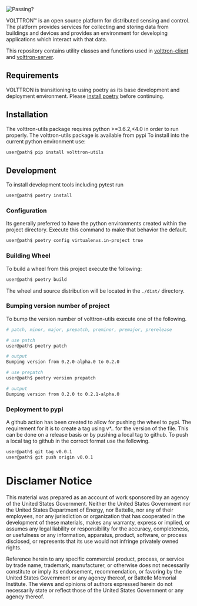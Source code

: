 ![Passing?](https://github.com/VOLTTRON/volttron-utils/actions/workflows/run-tests.yml/badge.svg)

VOLTTRON™ is an open source platform for distributed sensing and control. The platform provides services for collecting and storing data from buildings and devices and provides an environment for developing applications which interact with that data.

This repository contains utility classes and functions used in [volttron-client](https://github.com/VOLTTRON/volttron-client) and [volttron-server](https://github.com/VOLTTRON/volttron-server).

## Requirements

VOLTTRON is transitioning to using poetry as its base development and deployment environment.  Please
[install poetry](https://python-poetry.org/docs/#installation) before continuing.

## Installation

The volttron-utils package requires python >=3.6.2,<4.0 in order to run properly.  The volttron-utils package is available from pypi   To install into the current python environment use:

```bash
user@path$ pip install volttron-utils
```

## Development

To install development tools including pytest run

```bash
user@path$ poetry install
```

### Configuration

Its generally preferred to have the python environments created within the project directory.  Execute
this command to make that behavior the default.

```bash
user@path$ poetry config virtualenvs.in-project true
```

### Building Wheel

To build a wheel from this project execute the following:

```bash
user@path$ poetry build
```

The wheel and source distribution will be located in the ```./dist/``` directory.

### Bumping version number of project

To bump the version number of volttron-utils execute one of the following.

```bash
# patch, minor, major, prepatch, preminor, premajor, prerelease

# use patch
user@path$ poetry patch

# output
Bumping version from 0.2.0-alpha.0 to 0.2.0

# use prepatch
user@path$ poetry version prepatch

# output
Bumping version from 0.2.0 to 0.2.1-alpha.0
```

### Deployment to pypi

A github action has been created to allow for pushing the wheel to pypi.  The requirement for it is to create a tag using v*.*.* for the version of the file.  This can be done on a release basis or by pushing a local tag to github.  To push a local tag to github in the correct format use the following.

```bash
user@path$ git tag v0.0.1
user@path$ git push origin v0.0.1
```

# Disclamer Notice

This material was prepared as an account of work sponsored by an agency of the
United States Government.  Neither the United States Government nor the United
States Department of Energy, nor Battelle, nor any of their employees, nor any
jurisdiction or organization that has cooperated in the development of these
materials, makes any warranty, express or implied, or assumes any legal
liability or responsibility for the accuracy, completeness, or usefulness or any
information, apparatus, product, software, or process disclosed, or represents
that its use would not infringe privately owned rights.

Reference herein to any specific commercial product, process, or service by
trade name, trademark, manufacturer, or otherwise does not necessarily
constitute or imply its endorsement, recommendation, or favoring by the United
States Government or any agency thereof, or Battelle Memorial Institute. The
views and opinions of authors expressed herein do not necessarily state or
reflect those of the United States Government or any agency thereof.
